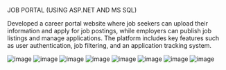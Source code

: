 JOB PORTAL (USING ASP.NET AND MS SQL)

Developed a career portal website where job seekers can upload their information and apply for job postings, while employers can publish job listings and manage applications. 
The platform includes key features such as user authentication, job filtering, and an application tracking system.

![image](https://github.com/user-attachments/assets/2406d99f-2fb5-4a93-a541-3e907395feca)
![image](https://github.com/user-attachments/assets/08d98873-da65-4383-8577-73a325138b26)
![image](https://github.com/user-attachments/assets/5f8ee9aa-9cc9-4da3-bc55-7eedb43e236e)
![image](https://github.com/user-attachments/assets/fd3237fa-3f7a-45ec-a717-1e3541313808)
![image](https://github.com/user-attachments/assets/ff230628-81c1-4d02-a6b0-7ecd8567ac2b)
![image](https://github.com/user-attachments/assets/dae054f2-8c6f-4a26-803a-3b77630b1ac1)
![image](https://github.com/user-attachments/assets/057af156-f3b7-4644-a44d-76cb573535f0)
![image](https://github.com/user-attachments/assets/89b24d6f-b816-4bea-a6cc-4328a94a8f91)
